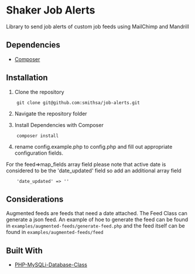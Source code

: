# Shaker Job Alerts

Library to send job alerts of custom job feeds using MailChimp and Mandrill

## Dependencies

*	[Composer](https://getcomposer.org/download/)

## Installation

1. Clone the repository
```
	git clone git@github.com:smithsa/job-alerts.git
```

2. Navigate the repository folder

3. Install Dependencies with Composer

```
	composer install
```

4. rename config.example.php to config.php and fill out appropriate configuration fields.

For the feed=>map_fields array field  please note that active date is considered to be the 'date_updated' field so add an additional array field 
```
	'date_updated' => ''
```
	
## Considerations

Augmented feeds are feeds that need a date attached. The Feed Class can generate a json feed.
An example of hoe to generate the feed can be found in `examples/augmented-feeds/generate-feed.php` and the feed itself
can be found in `examples/augmented-feeds/feed`


## Built With

*	[PHP-MySQLi-Database-Class](https://github.com/ThingEngineer/PHP-MySQLi-Database-Class)